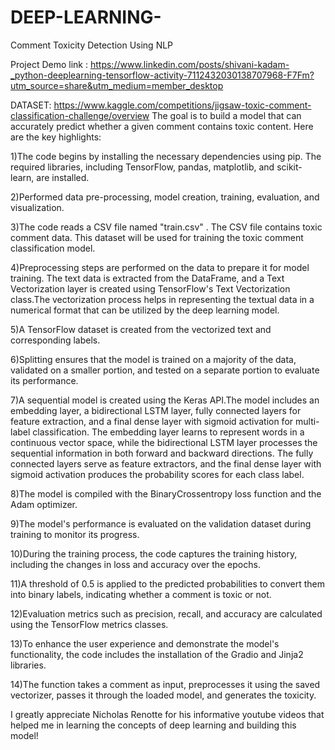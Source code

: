 # DEEP-LEARNING-
Comment Toxicity Detection Using NLP

Project Demo link : https://www.linkedin.com/posts/shivani-kadam-_python-deeplearning-tensorflow-activity-7112432030138707968-F7Fm?utm_source=share&utm_medium=member_desktop

DATASET: https://www.kaggle.com/competitions/jigsaw-toxic-comment-classification-challenge/overview
The goal is to build a model that can accurately predict whether a given comment contains toxic content. Here are the key highlights:

1)The code begins by installing the necessary dependencies using pip. The required libraries, including TensorFlow, pandas, matplotlib, and scikit-learn, are installed.

2)Performed data pre-processing, model creation, training, evaluation, and visualization.

3)The code reads a CSV file named "train.csv" . The CSV file contains toxic comment data. This dataset will be used for training the toxic comment classification model.

4)Preprocessing steps are performed on the data to prepare it for model training. The text data is extracted from the DataFrame, and a Text Vectorization layer is created using TensorFlow's Text Vectorization class.The vectorization process helps in representing the textual data in a numerical format that can be utilized by the deep learning model.

5)A TensorFlow dataset is created from the vectorized text and corresponding labels.

6)Splitting ensures that the model is trained on a majority of the data, validated on a smaller portion, and tested on a separate portion to evaluate its performance.

7)A sequential model is created using the Keras API.The model includes an embedding layer, a bidirectional LSTM layer, fully connected layers for feature extraction, and a final dense layer with sigmoid activation for multi-label classification. The embedding layer learns to represent words in a continuous vector space, while the bidirectional LSTM layer processes the sequential information in both forward and backward directions. The fully connected layers serve as feature extractors, and the final dense layer with sigmoid activation produces the probability scores for each class label.

8)The model is compiled with the BinaryCrossentropy loss function and the Adam optimizer.

9)The model's performance is evaluated on the validation dataset during training to monitor its progress.

10)During the training process, the code captures the training history, including the changes in loss and accuracy over the epochs.

11)A threshold of 0.5 is applied to the predicted probabilities to convert them into binary labels, indicating whether a comment is toxic or not.

12)Evaluation metrics such as precision, recall, and accuracy are calculated using the TensorFlow metrics classes.

13)To enhance the user experience and demonstrate the model's functionality, the code includes the installation of the Gradio and Jinja2 libraries.

14)The function takes a comment as input, preprocesses it using the saved vectorizer, passes it through the loaded model, and generates the toxicity.

I greatly appreciate Nicholas Renotte for his informative youtube videos that helped me in learning the concepts of deep learning and building this
model!
